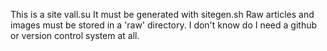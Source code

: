 This is a site vall.su
It must be generated with sitegen.sh
Raw articles and images must be stored in a 'raw' directory.
I don't know do I need a github or version control system at all.

